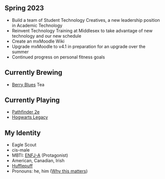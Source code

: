 ## Spring 2023
- Build a team of Student Technology Creatives, a new leadership position in Academic Technology
- Reinvent Technology Training at Middlesex to take advantage of new technology and our new schedule
- Create an mxMoodle Wiki
- Upgrade mxMoodle to v4.1 in preparation for an upgrade over the summer
- Continued progress on personal fitness goals

## Currently Brewing
- [Berry Blues](https://www.adagio.com/herbal/berry_blues.html) Tea

## Currently Playing
- [Pathfinder 2e](https://paizo.com/)
- [Hogwarts Legacy](https://www.hogwartslegacy.com/)

## My Identity
- Eagle Scout
- cis-male
- MBTI: [ENFJ-A](https://www.16personalities.com/enfj-personality) \(Protagonist\)
- American, Canadian, Irish
- [Hufflepuff](https://www.wizardingworld.com/collections/hufflepuff)
- Pronouns: he, him
  \([Why this matters](https://www.mypronouns.org/what-and-why)\)
